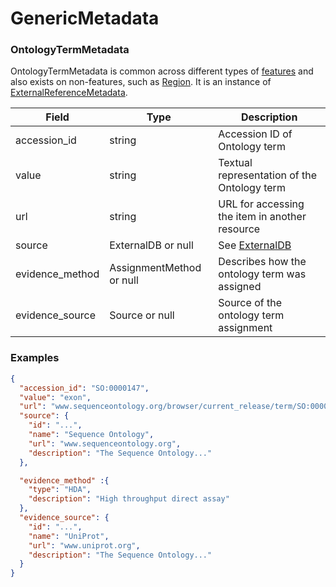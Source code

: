 # GenericMetadata

### OntologyTermMetadata
OntologyTermMetadata is common across different types of [features](./features.md) and also exists on non-features, such as [Region](./region.md). It is an instance of [ExternalReferenceMetadata](./metadata.md).


| Field           | Type | Description            |
|-----------------|-------------------------------|------------------------------------------------------------|
| accession_id    | string                        | Accession ID of Ontology term
| value           | string                        | Textual representation of the Ontology term
| url             | string                        | URL for accessing the item in another resource
| source          | ExternalDB or null            | See [ExternalDB](./external_db.md)
| evidence_method | AssignmentMethod or null      | Describes how the ontology term was assigned
| evidence_source | Source or null                | Source of the ontology term assignment 
	
### Examples

```json
{
  "accession_id": "SO:0000147",
  "value": "exon",
  "url": "www.sequenceontology.org/browser/current_release/term/SO:0000147",
  "source": {
    "id": "...",
    "name": "Sequence Ontology",
    "url": "www.sequenceontology.org",
    "description": "The Sequence Ontology..."
  },

  "evidence_method" :{
    "type": "HDA",
    "description": "High throughput direct assay"
  },
  "evidence_source": {
    "id": "...",
    "name": "UniProt",
    "url": "www.uniprot.org",
    "description": "The Sequence Ontology..."
  }
}
```
